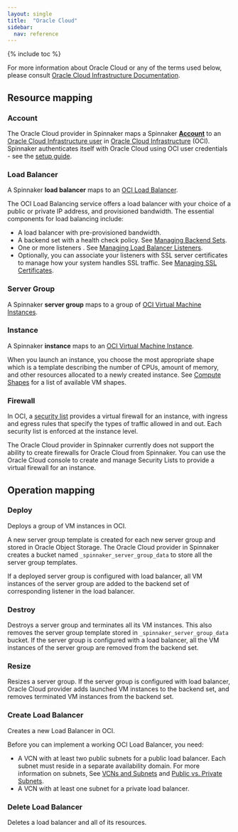 ```yaml
---
layout: single
title:  "Oracle Cloud"
sidebar:
  nav: reference
---
```


{% include toc %}

For more information about Oracle Cloud or any of the terms used below, please consult
[Oracle Cloud Infrastructure Documentation](https://docs.cloud.oracle.com/iaas/Content/home.htm).

## Resource mapping

### Account
The Oracle Cloud provider in Spinnaker maps a Spinnaker [__Account__](/concepts/providers/#accounts)
to an [Oracle Cloud Infrastructure user](https://docs.cloud.oracle.com/iaas/Content/GSG/Tasks/addingusers.htm) in 
[Oracle Cloud Infrastructure](https://cloud.oracle.com/) (OCI). 
Spinnaker authenticates itself with Oracle Cloud using OCI user credentials - 
see the [setup guide](/setup/providers/oracle). 

### Load Balancer
A Spinnaker **load balancer** maps to an [OCI Load Balancer](https://docs.cloud.oracle.com/iaas/Content/Balance/Concepts/balanceoverview.htm).

The OCI Load Balancing service offers a load balancer with your choice of a public or private IP
address, and provisioned bandwidth. The essential components for load balancing include:
* A load balancer with pre-provisioned bandwidth.
* A backend set with a health check policy. See [Managing Backend Sets](https://docs.cloud.oracle.com/iaas/Content/Balance/Tasks/managingbackendsets.htm).
* One or more listeners . See [Managing Load Balancer Listeners](https://docs.cloud.oracle.com/iaas/Content/Balance/Tasks/managinglisteners.htm).
* Optionally, you can associate your listeners with SSL server certificates to manage how your system handles SSL traffic. See [Managing SSL Certificates](https://docs.cloud.oracle.com/iaas/Content/Balance/Tasks/managingcertificates.htm).

### Server Group
A Spinnaker **server group** maps to a group of [OCI Virtual Machine Instances](https://docs.cloud.oracle.com/iaas/Content/Compute/Concepts/computeoverview.htm).

### Instance
A Spinnaker **instance** maps to an [OCI Virtual Machine Instance](https://docs.cloud.oracle.com/iaas/Content/Compute/Concepts/computeoverview.htm).

When you launch an instance, you choose the most appropriate shape which is a template describing 
the number of CPUs, amount of memory, and other resources allocated to a newly created instance. 
See [Compute Shapes](https://docs.cloud.oracle.com/iaas/Content/Compute/References/computeshapes.htm) 
for a list of available VM shapes.

### Firewall
In OCI, a [security list](https://docs.cloud.oracle.com/iaas/Content/Network/Concepts/securitylists.htm) 
provides a virtual firewall for an instance, with ingress and egress rules that specify the types 
of traffic allowed in and out. Each security list is enforced at the instance level.

The Oracle Cloud provider in Spinnaker currently does not support the ability to create firewalls 
for Oracle Cloud from Spinnaker. You can use the Oracle Cloud console to create and manage Security 
Lists to provide a virtual firewall for an instance.

## Operation mapping

### Deploy

Deploys a group of VM instances in OCI.

A new server group template is created for each new server group and stored in Oracle Object 
Storage. The Oracle Cloud provider in Spinnaker creates a bucket named `_spinnaker_server_group_data`
to store all the server group templates.

If a deployed server group is configured with load balancer, all VM instances of the server group 
are added to the backend set of corresponding listener in the load balancer.

### Destroy

Destroys a server group and terminates all its VM instances. This also removes the server group 
template stored in `_spinnaker_server_group_data` bucket. If the server group is configured with 
a load balancer, all the VM instances of the server group are removed from the backend set.

### Resize

Resizes a server group. If the server group is configured with load balancer, Oracle Cloud provider 
adds launched VM instances to the backend set, and removes terminated VM instances from the backend
set.

### Create Load Balancer

Creates a new Load Balancer in OCI.

Before you can implement a working OCI Load Balancer, you need:
* A VCN with at least two public subnets for a public load balancer. Each subnet must reside in a 
separate availability domain. For more information on subnets, 
See [VCNs and Subnets](https://docs.cloud.oracle.com/iaas/Content/Network/Tasks/managingVCNs.htm) 
and [Public vs. Private Subnets](https://docs.cloud.oracle.com/iaas/Content/Network/Concepts/overview.htm#Public).
* A VCN with at least one subnet for a private load balancer.

### Delete Load Balancer

Deletes a load balancer and all of its resources.
